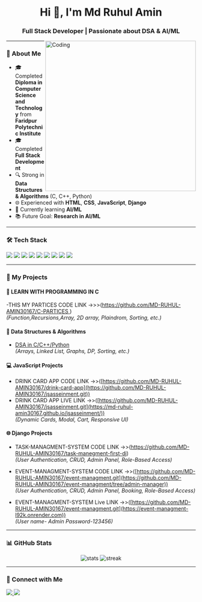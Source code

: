 <h1 align="center">Hi 👋, I'm Md Ruhul Amin</h1>
<h3 align="center">Full Stack Developer | Passionate about DSA & AI/ML</h3>

<img align="right" alt="Coding" width="400" src="https://media.giphy.com/media/qgQUggAC3Pfv687qPC/giphy.gif">

---

### 🌟 About Me
- 🎓 Completed **Diploma in Computer Science and Technology** from **Faridpur Polytechnic Institute**  
- 🎓 Completed **Full Stack Development**  
- 🔍 Strong in **Data Structures & Algorithms** (C, C++, Python)  
- 🌐 Experienced with **HTML**, **CSS**, **JavaScript**, **Django**  
- 🚀 Currently learning **AI/ML**  
- 📚 Future Goal: **Research in AI/ML**

---

### 🛠️ Tech Stack
<p>
  <img src="https://img.shields.io/badge/C-00599C?style=for-the-badge&logo=c&logoColor=white"/>
  <img src="https://img.shields.io/badge/C++-00599C?style=for-the-badge&logo=cplusplus&logoColor=white"/>
  <img src="https://img.shields.io/badge/Python-3776AB?style=for-the-badge&logo=python&logoColor=white"/>
  <img src="https://img.shields.io/badge/Django-092E20?style=for-the-badge&logo=django&logoColor=white"/>
  <img src="https://img.shields.io/badge/JavaScript-F7DF1E?style=for-the-badge&logo=javascript&logoColor=black"/>
  <img src="https://img.shields.io/badge/HTML5-E34F26?style=for-the-badge&logo=html5&logoColor=white"/>
  <img src="https://img.shields.io/badge/CSS3-1572B6?style=for-the-badge&logo=css3&logoColor=white"/>
  <img src="https://img.shields.io/badge/MySQL-4479A1?style=for-the-badge&logo=mysql&logoColor=white"/>
  <img src="https://img.shields.io/badge/PostgreSQL-336791?style=for-the-badge&logo=postgresql&logoColor=white"/>
</p>

---

### 📂 My Projects
#### **📘 LEARN WITH PROGRAMMING IN C**
-THIS MY PARTICES CODE LINK ->>>([https://github.com/MD-RUHUL-AMIN30167/C-PARTICES ](https://github.com/MD-RUHUL-AMIN30167/C-PARTICES)) <BR/>
*(Function,Recursions,Array, 2D array, Plaindrom, Sorting, etc.)*

#### **📘 Data Structures & Algorithms**
- [DSA in C/C++/Python](https://github.com/MD-RUHUL-AMIN30167)  
*(Arrays, Linked List, Graphs, DP, Sorting, etc.)*
#### **💻 JavaScript Projects**
- DRINK CARD APP CODE LINK ->>([https://github.com/MD-RUHUL-AMIN30167/drink-card-app](https://github.com/MD-RUHUL-AMIN30167/jsasseinment.git))  
- DRINK CARD APP LIVE LINK ->>([https://github.com/MD-RUHUL-AMIN30167/jsasseinment.git](https://md-ruhul-amin30167.github.io/jsasseinment/))  
*(Dynamic Cards, Modal, Cart, Responsive UI)*
#### **🌐 Django Projects**
- TASK-MANAGMENT-SYSTEM CODE LINK ->>(https://github.com/MD-RUHUL-AMIN30167/task-manegment-first-dj)<br>
  *(User Authentication, CRUD, Admin Panel, Role-Based Access)*

- EVENT-MANAGMENT-SYSTEM CODE LINK ->>([https://github.com/MD-RUHUL-AMIN30167/event-managment.git](https://github.com/MD-RUHUL-AMIN30167/event-managment/tree/admin-manager))<br>
  *(User Authentication, CRUD, Admin Panel, Booking, Role-Based Access)*
- EVENT-MANAGMENT-SYSTEM Live LINK ->>([https://github.com/MD-RUHUL-AMIN30167/event-managment.git](https://event-managment-l92k.onrender.com))<br>
  *(User name- Admin Password-123456)*

---

### 📊 GitHub Stats
<p align="center">
  <img src="https://github-readme-stats.vercel.app/api?username=MD-RUHUL-AMIN30167&show_icons=true&theme=tokyonight" alt="stats" />
  <img src="https://github-readme-streak-stats.herokuapp.com/?user=MD-RUHUL-AMIN30167&theme=tokyonight" alt="streak" />
</p>

---

### 🤝 Connect with Me
<p>
  <a href="https://www.linkedin.com/in/md-ruhul-amin/" target="_blank">
    <img src="https://img.shields.io/badge/LinkedIn-0A66C2?style=for-the-badge&logo=linkedin&logoColor=white"/>
  </a>
  <a href="mailto:md.ruhulamin@example.com">
    <img src="https://img.shields.io/badge/Email-D14836?style=for-the-badge&logo=gmail&logoColor=white"/>
  </a>
</p>
